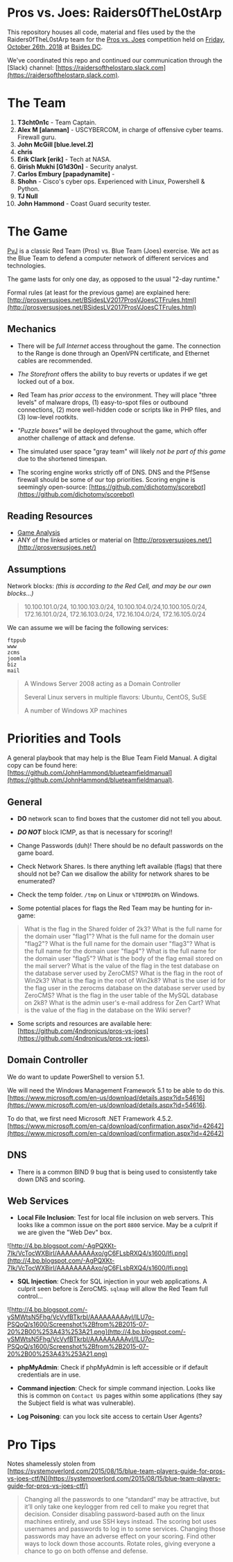 Pros vs. Joes: Raiders0fTheL0stArp
===============================

This repository houses all code, material and files used by the the Raiders0fTheL0stArp team for the [Pros vs. Joes] competition held on [Friday, October 26th, 2018](https://bsidesdc2018.busyconf.com/schedule#day_5acff42aec4a15f24e000035) at [Bsides DC].

We've coordinated this repo and continued our communication through the [Slack} channel: [https://raidersofthelostarp.slack.com](https://raidersofthelostarp.slack.com).


The Team
===========

1. __T3cht0n1c__ - Team Captain.
2. __Alex M [alanman]__ - USCYBERCOM, in charge of offensive cyber teams. Firewall guru.
3. __John McGill [blue.level.2]__ 
4. __chris__
5. __Erik Clark [erik]__ - Tech at NASA.
6. __Girish Mukhi [G1d30n]__ - Security analyst.
7. __Carlos Embury [papadynamite]__ - 
8. __Shohn__ - Cisco's cyber ops. Experienced with Linux, Powershell & Python.
9. __TJ Null__ 
10. __John Hammond__ - Coast Guard security tester. 


The Game
===========

[PvJ] is a classic Red Team (Pros) vs. Blue Team (Joes) exercise. We act as the Blue Team to defend a computer network of different services and technologies.

The game lasts for only one day, as opposed to the usual "2-day runtime." 

Formal rules (at least for the previous game) are explained here: [http://prosversusjoes.net/BSidesLV2017ProsVJoesCTFrules.html](http://prosversusjoes.net/BSidesLV2017ProsVJoesCTFrules.html)

Mechanics
---------

* There will be _full Internet_ access throughout the game. The connection to the Range is done through an OpenVPN certificate, and Ethernet cables are recommended.

* _The Storefront_ offers the ability to buy reverts or updates if we get locked out of a box.

* Red Team has _prior access_ to the environment. They will place "three levels" of malware drops, (1) easy-to-spot files or outbound connections, (2) more well-hidden code or scripts like in PHP files, and (3) low-level rootkits.

* _"Puzzle boxes"_ will be deployed throughout the game, which offer another challenge of attack and defense.

* The simulated user space "gray team" will likely _not be part of this game_ due to the shortened timespan.

* The scoring engine works strictly off of DNS. DNS and the PfSense firewall should be some of our top priorities. Scoring engine is seemingly open-source: [https://github.com/dichotomy/scorebot](https://github.com/dichotomy/scorebot)

Reading Resources
------------

* [Game Analysis](https://blog.infosecanalytics.com/2018/08/game-analysis-of-2018-pros-vs-joes-ctf.html)
* ANY of the linked articles or material on [http://prosversusjoes.net/](http://prosversusjoes.net/)


Assumptions
---------------

Network blocks: _(this is according to the Red Cell, and may be our own blocks...)_


> 10.100.101.0/24, 10.100.103.0/24, 10.100.104.0/24,10.100.105.0/24, 172.16.101.0/24, 172.16.103.0/24, 172.16.104.0/24, 172.16.105.0/24  


We can assume we will be facing the following services:

```
ftppub
www
zcms
joomla
biz
mail
```

> A Windows Server 2008 acting as a Domain Controller
>
> Several Linux servers in multiple flavors: Ubuntu, CentOS, SuSE
>
> A number of Windows XP machines

Priorities and Tools
=======================

A general playbook that may help is the Blue Team Field Manual. A digital copy can be found here: [https://github.com/JohnHammond/blueteamfieldmanual](https://github.com/JohnHammond/blueteamfieldmanual).

General
---------

* __DO__ network scan to find boxes that the customer did not tell you about. 
* ___DO NOT___ block ICMP, as that is necessary for scoring!!
* Change Passwords (duh)! There should be no default passwords on the game board.
* Check Network Shares. Is there anything left available (flags) that there should not be? Can we disallow the ability for network shares to be enumerated?
* Check the temp folder. `/tmp` on Linux or `%TEMPDIR%` on Windows.


* Some potential places for flags the Red Team may be hunting for in-game:

> What is the flag in the Shared folder of 2k3?
> What is the full name for the domain user "flag1"?
> What is the full name for the domain user "flag2"?
> What is the full name for the domain user "flag3"?
> What is the full name for the domain user "flag4"?
> What is the full name for the domain user "flag5"?
> What is the body of the flag email stored on the mail server?
> What is the value of the flag in the test database on the database server used by ZeroCMS?
> What is the flag in the root of Win2k3?
> What is the flag in the root of Win2k8?
> What is the user id for the flag user in the zerocms database on the database server used by ZeroCMS?
> What is the flag in the user table of the MySQL database on 2k8?
> What is the admin user's e-mail address for Zen Cart?
> What is the value of the flag in the database on the Wiki server?


* Some scripts and resources are available here: [https://github.com/4ndronicus/pros-vs-joes](https://github.com/4ndronicus/pros-vs-joes).

Domain Controller
---------------------

We do want to update PowerShell to version 5.1. 

We will need the Windows Management Framework 5.1 to be able to do this. [https://www.microsoft.com/en-us/download/details.aspx?id=54616](https://www.microsoft.com/en-us/download/details.aspx?id=54616).

To do that, we first need Microsoft .NET Framework 4.5.2. [https://www.microsoft.com/en-ca/download/confirmation.aspx?id=42642](https://www.microsoft.com/en-ca/download/confirmation.aspx?id=42642)


DNS
----------

* There is a common BIND 9 bug that is being used to consistently take down DNS and scoring.


Web Services
--------------

* __Local File Inclusion__: Test for local file inclusion on web servers. This looks like a common issue on the port `8800` service. May be a culprit if we are given the "Web Dev" box.

![http://4.bp.blogspot.com/-AgPQXKt-7Ik/VcTocWXBirI/AAAAAAAAAxo/gC6FLsbRXQ4/s1600/lfi.png](http://4.bp.blogspot.com/-AgPQXKt-7Ik/VcTocWXBirI/AAAAAAAAAxo/gC6FLsbRXQ4/s1600/lfi.png)

* __SQL Injection__: Check for SQL injection in your web applications. A culprit seen before is ZeroCMS. `sqlmap` will allow the Red Team full control...

![http://4.bp.blogspot.com/-ySMWtsN5Fhg/VcVyfBTkrbI/AAAAAAAAAyI/ILU7o-PSQoQ/s1600/Screenshot%2Bfrom%2B2015-07-20%2B00%253A43%253A21.png](http://4.bp.blogspot.com/-ySMWtsN5Fhg/VcVyfBTkrbI/AAAAAAAAAyI/ILU7o-PSQoQ/s1600/Screenshot%2Bfrom%2B2015-07-20%2B00%253A43%253A21.png)

* __phpMyAdmin__: Check if phpMyAdmin is left accessible or if default credentials are in use.

* __Command injection__: Check for simple command injection. Looks like this is common on `Contact Us` pages within some applications (they say the Subject field is what was vulnerable).

* __Log Poisoning__: can you lock site access to certain User Agents?



Pro Tips
===========

Notes shamelessly stolen from [https://systemoverlord.com/2015/08/15/blue-team-players-guide-for-pros-vs-joes-ctf/N](https://systemoverlord.com/2015/08/15/blue-team-players-guide-for-pros-vs-joes-ctf/)

> Changing all the passwords to one “standard” may be attractive, but it’ll only take one keylogger from red cell to make you regret that decision.
> Consider disabling password-based auth on the linux machines entirely, and use SSH keys instead.
> The scoring bot uses usernames and passwords to log in to some services. Changing those passwords may have an adverse effect on your scoring. Find other ways to lock down those accounts.
> Rotate roles, giving everyone a chance to go on both offense and defense.


[Bsides DC]: http://bsidesdc.org/
[Pros vs. Joes]: http://prosversusjoes.net/
[PvJ]: http://prosversusjoes.net/
[Slack]: https://slack.com/